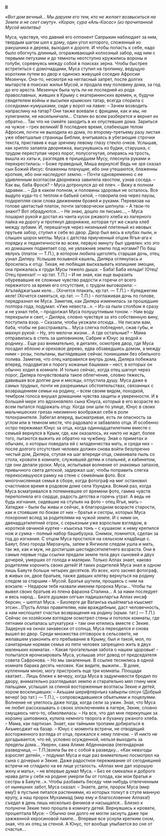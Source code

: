 **II**


*«Вот дом вечный… Мы даруем его тем, кто не желает возвыситься на Земле и не сеет смуту». «Коран, сура «Аль-Касас»
(из прочитанной Мусой молитвы)*


Муса, чувствуя, что давний его оппонент Сапрыкин наблюдает за ним, твердым шагом шел к дому, один угол которого, сложенный из ракушника и дерева, выходил к дороге. И чтобы попасть к себе, надо было обогнуть длинный, огораживающий колхозный забор, над ним с первыми петухами и до темноты неотступно кружились вороны и голуби, соревнуясь между собой в поисках зерна.
Чтобы быстрее встретиться с домочадцами, Муса ступил на тропинку, ведущую коротким путем во двор к одиноко живущей соседке Афросии Мезенчук. Она-то, несмотря на негласный запрет, после долгих мытарств в поисках жилья Мусой, и продала ему половину дома, за год до его ареста.
Мезенчук была чуть ли не последней из рода православных, живших в Крыму с екатерининских времен, и, будучи свидетелем войны и высылки крымских татар, всегда спорила с соседками-кумушками, сидя у ворот на лавке:
– Зачем возводить напраслину на татар? Они также воевали с фрицами, как и мы, не хулиганили, не насильничали… Сталин во всем разберется и вернет их обратно… Так что не смейте заходить в их опустевшие дома. Зариться на чужое – грех великий!
В последнее время, слабеющая телом Афросия, почти не выходила из дома, по второму-третьему разу листая уже обветшалые страницы Библии, вчитываясь в убегающие строчки текста, приставив к еще зрячему левому глазу стекло очков.
Услышав, как хрипло залаяла дворняжка, высунувшись из будки, старушка, с трудом переступая через порог, полусогнутая, опираясь на трость, вышла из хаты и, разглядев в пришедшем Мусу, плеснула руками и перекрестилась:
– Боже праведный, Миша вернулся! Ведь не зря сказал сын Божий Иисус: блаженны плачущие, ибо они утешаются, блаженны кроткие, ибо они наследуют землю. – Почти одновременно с ее удивленным возгласом дворняжка завиляла хвостом, узнав соседа.
– Как вы, баба Фрося? – Муса дотронулся до её плеч. – Вижу в полном здравии…
– Да в каком полном, и половины здоровья не осталось. Все выдуло куда-то с теплом и бабьей силой, – говорила она через паузы, подкрепляя свои слова движением бровей и руками. Перевязав на голове цветастый платок, почти заговорчески шепнула: – А твои-то знают? Вот обрадуются…
– Не знаю, дошло ли письмо…, – Муса пошарил рукой и достал из чанта кусок ржавого хлеба из лагерного пайка на дорогу и протянул дворняжке, которая тут же сжала хлеб между зубами. И, перешагнув через низенький плетеный из ивовых прутьев забор, ступил к себе во двор.
Двор был весь в клубах пыли, и слышен шорох метлы. Муса с детства приученный отцом Ягъя-ага к порядку и педантичности во всем, первую минуту был удивлен: кто это из домашних подметает cop, не увлажнив землю под ногами?
По баш явлукъ (платок — Т.П.), в котором любила щеголять старшая дочь, отец узнал Диляру.
Услышав позывной кашель, Диляра оглянулась и бросилась к отцу. Тихая, не любящая высказывать излишние эмоции, она прижалась к груди Мусы тяжело дыша:
– Баба! Баба кельди! (Отец! Отец приехал! — кр.тат. Т.П.) – И не зная, как еще выразить обуревавшие ее сложные чувство радости и горечи от всего пережитого за время его отсутствия, с трудом выговорила:
– Агълайджагъым келе… (Хочется плакать, кр.тат. — Т.П.)
– Куледжегим келе! (Хочется смеяться, кр.тат. — Т.П.) – поглаживая дочь по голове, передразнил ее Муса. Заметив, как Диляра изменилась за прошедшие полтора года, подумал: «Уже невеста…».
– Из-за пыли столбом я сразу и не узнал тебя, – продолжал Муса полушутливым тоном.
– Нам воду перекрыли и свет, – Диляра, словно чувствуя за это собственную вину, поступила взор. – Сказали, чтобы уезжали отсюда… Не писали вам, баба, чтобы не расстраивать…
Муса слегка побледнел, сжав губы, и махнул рукой:
– Ну, это мелочи жизни… А где остальные?
– Мама отправилась в степь за шиповником, Сабрие и Юнус за водой к роднику…
Еще раз внимательно, в деталях, осмотрев двор, где Муса посадил яблоню и ореховое дерево, едва обзаведшись домом, а между ними – розы, тюльпаны, выглядевшие сейчас поникшими без обильного полива.
Заметив, что отец направился внутрь дома, Диляра побежала вперед, пододвигая к порогу кожаные башмаки – нест, в которых он обычно ходил в комнате. И только сейчас, когда отец шагнул через порог, Диляра почувствовала такое облегчение, словно тяжесть, давившая все долгие дни и месяцы, отпустила душу.
Муса даже в самых трудных, почти не разрешимых обстоятельствах, связанных с возвращением семьи на родину, – всем своим видом, походкой, тембром голоса внушал домашним чувства защиты и уверенности. И в большей мере это вдохновляло сына Юнуса, который в его возрасте во всем пытался подражать отцу. Когда они шли по улице, Юнус в своих мальчишеских грезах неизменно воображал себя в роли телохранителя. Забегал вперед, высматривая, есть ли опасность за углом или в темном месте, что радовало и забавляло отца. И особенно остро переживал Юнус за отца, когда одиннадцатилетним вместе с семьей вернулся в Крым, где, как оказалось, их никто не ждет, более того, пытаются выжить их обратно на чужбину.
Зная о приметах и обычаях, о которых поведала ей с младенчества мать, и среди них – после долгого отсутствия человек должен снова войти безупречно чистый дом, Диляра, ступая на шаг впереди отца, смахивала пыль со стола, кровати в комнате, служившей детям и спальней, и кабинетом, где они делали уроки.
Муса, испытывая волнение от знакомых запахов, привычного света детской, задержал шаг, чтобы поправить слегка перекосившуюся рамку на стене с семейным фото. Вся многочисленная семья в сборе, когда фотограф на миг остановил счастливое время в родовом доме села Узунджа. Всякий раз, когда Муса всматривался в потемневшее от времени фото, гамма чувств переполняла его сердце, радость детства и горечь утрат. А ведь не будь изгнания, сидевшие на стульях на фото – отец Ягья, мать – Хатидже – были бы живы и сейчас, в благородном возрасте старости, как и стоявшие по бокам от них – братья и сестры, которых Муса похоронил вслед за родителями на чужой земле. И с ними он, двенадцатилетний отрок, с серьезным уже взрослым взглядом, в короткой овчиной куртке – къыскъа тонъ – с кушаком: к нему крепился нож и сумка – полный набор башибузука.
Снимок, помнится, сделан за год до изгнания. С отцом Муса простился на сельском кладбище с. Баяут, близ города Мирзачуль, затем в Янгиюле следом ушла и мать, так же, как и муж, не достигшая шестидесятилетнего возраста. Они в самые первые годы ссылки предали земле тела двух сыновей и двух дочерей, умерших от голода и малярии. Только Аллах знает, каково родителям хоронить своих детей! И таких родителей Муса знал в одном лишь Баяуте больше четырех десятков.
Из всех, кого заснял фотограф, в живых он, двое братьев, также давших клятву вернуться на родину следом за старшим – Мусой.
Братья шутили, прощаясь с ним на вокзале:
– Недаром тебя назвали именем пророка Мусы… Чтобы ты вывел своих братьев из плена фараона Сталина… А за нами последует и весь народ… Бизге душман олгъан падишахларгъа Аллах инсаф берсин, – шептал Муса. – Бизлерге де Ватангьа къайтмагъа къысмет этсин…(Пусть Аллах правителям, нам враждебным, даст человечность, а нам ниспошлет счастье возвращения на родину (крым. тат.) — Т.П.)
Сейчас он хозяйским взглядом осмотрел стены и потолок комнаты, где пятнами осыпалась штукатурка – там они ютились вместе с Зекие. Задернув на окнах занавески от солнца, Муса переоделся и снова вышел во двор. Среди множества отговорок в сельсовете, не желавшем узаконить его пребывание в Крыму, был и такой, мол, по санитарным нормам семье из пяти человек запрещено жить в двух маленьких комнатах.
– Какая трогательная забота о нашем здоровье! – попытался иронизировать Муса, услышав этот довод от председателя совета Сафронова. – Но мы закаленные. В ссылке теснились в одной комнате барака десять человек. Как видите, выжили… В доме, купленным мною, могу пристроить еще три комнаты. Площади хватает…
Лишь ближе к вечеру, когда Муса в задумчивости бродил по двору, внимательно разглядывал землю и старательно мял глину меж пальцами, услышал за спиной восторженные возгласы Зекие и детей, хором восклицавших:
– Акъшам шерифлернъиз хайырлы олсун (Добрый вечер! (кр.тат.) — Т.П.), – сопровождавшиеся объятьями и поцелуями.
Волнение не улеглось даже тогда, когда сели за ужин. Зная, что Муса не любит рассказывать о своих злоключениях в лагере, Зекие, словно смущаюсь чего-то, обмолвилась:
– На все, что дал мне перекупщик за корзину шиповника, купила немного творога и буханку ржаного хлеба.
– Мама, как партизан. Знает, как тайными тропами добираться в Акъмесджит на базар. – Юнус с момента встречи, не отводящий восторженного взгляда от отца, прижался к нему плечом. – И никто не догадывается, что ей, условно осужденной, нельзя выходить за пределы дома… Уверен, сама Алиме Абденнанова (легендарная разведчица, — Т.П.)взяла бы ее с собой в разведку…
«Как невзгоды взрослят детей», – подумал Муса и еще раз внимательно посмотрел на сына с дочерью и 3екие.
Даже радостное переживание от сегодняшней встречи не сгладило на ее лице усталость.
«Аллах мне дал хорошую жену и мать», – не впервые думал Муса. – Без ее смекалки и доброго нрава дети у себя на родине умерли бы от голода, как мои братья и сестры в Баяуте…».
Чтобы разбавить беседу чем-нибудь отвлеченным от нынешних забот, Муса сказал:
– Знаете, дети, пророк Муса (мир ему!) в пустыне питался растениями, из которых толкут в ступе манную крупу, а наш пророк Мухаммад (мир ему и благословение Аллаха!) съедал в день лишь несколько фиников и насыщался…
Близко к полуночи Зекие тихо прошла в комнату детей. Вернувшись к кровати, прошептала Мусе:
– Обычно они долго не могли заснуть даже при зажженной керосиновой лампе… Впервые все уснули крепким сном, зная, что их отец за стеной. А Юнус, тот вообще улыбается во сне от счастья…
